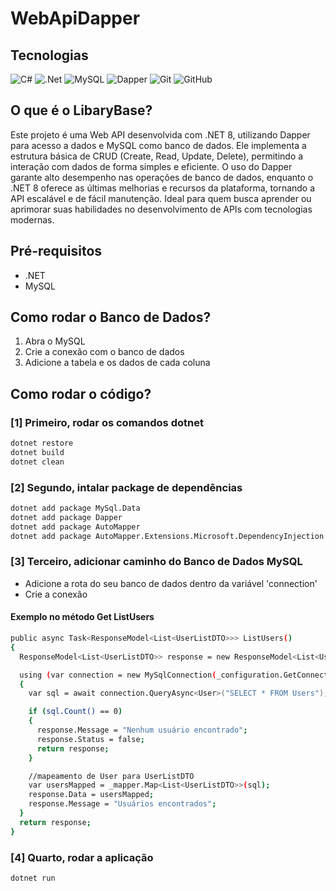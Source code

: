 # WebApiDapper

## Tecnologias
![C#](https://img.shields.io/badge/c%23-%23239120.svg?style=for-the-badge&logo=csharp&logoColor=white)
![.Net](https://img.shields.io/badge/.NET-5C2D91?style=for-the-badge&logo=.net&logoColor=white)
![MySQL](https://img.shields.io/badge/mysql-4479A1.svg?style=for-the-badge&logo=mysql&logoColor=white)
![Dapper](https://img.shields.io/badge/dapper-%23121011.svg?style=for-the-badge&logo=dapper&logoColor=white)
![Git](https://img.shields.io/badge/git-%23F05033.svg?style=for-the-badge&logo=git&logoColor=white)
![GitHub](https://img.shields.io/badge/github-%23121011.svg?style=for-the-badge&logo=github&logoColor=white)

## O que é o LibaryBase?
Este projeto é uma Web API desenvolvida com .NET 8, utilizando Dapper para acesso a dados e MySQL como banco de dados. Ele implementa a estrutura básica de CRUD (Create, Read, Update, Delete), permitindo a interação com dados de forma simples e eficiente. O uso do Dapper garante alto desempenho nas operações de banco de dados, enquanto o .NET 8 oferece as últimas melhorias e recursos da plataforma, tornando a API escalável e de fácil manutenção. Ideal para quem busca aprender ou aprimorar suas habilidades no desenvolvimento de APIs com tecnologias modernas.

## Pré-requisitos
- .NET
- MySQL

## Como rodar o Banco de Dados?

1. Abra o MySQL
2. Crie a conexão com o banco de dados
3. Adicione a tabela e os dados de cada coluna

## Como rodar o código?

### [1] Primeiro, rodar os comandos dotnet
```bash
dotnet restore
dotnet build
dotnet clean 
```

### [2] Segundo, intalar package de dependências
```bash
dotnet add package MySql.Data
dotnet add package Dapper
dotnet add package AutoMapper
dotnet add package AutoMapper.Extensions.Microsoft.DependencyInjection
```

### [3] Terceiro, adicionar caminho do Banco de Dados MySQL
- Adicione a rota do seu banco de dados dentro da variável 'connection'
- Crie a conexão
#### Exemplo no método Get ListUsers
```bash
public async Task<ResponseModel<List<UserListDTO>>> ListUsers()
{
  ResponseModel<List<UserListDTO>> response = new ResponseModel<List<UserListDTO>>(); //instância de ResponseModel

  using (var connection = new MySqlConnection(_configuration.GetConnectionString("Default"))) //abre conexão
  {
    var sql = await connection.QueryAsync<User>("SELECT * FROM Users");

    if (sql.Count() == 0)
    {
      response.Message = "Nenhum usuário encontrado";
      response.Status = false;
      return response;
    }

    //mapeamento de User para UserListDTO
    var usersMapped = _mapper.Map<List<UserListDTO>>(sql);
    response.Data = usersMapped;
    response.Message = "Usuários encontrados";
  }
  return response;
}
```

### [4] Quarto, rodar a aplicação
```bash
dotnet run
```
